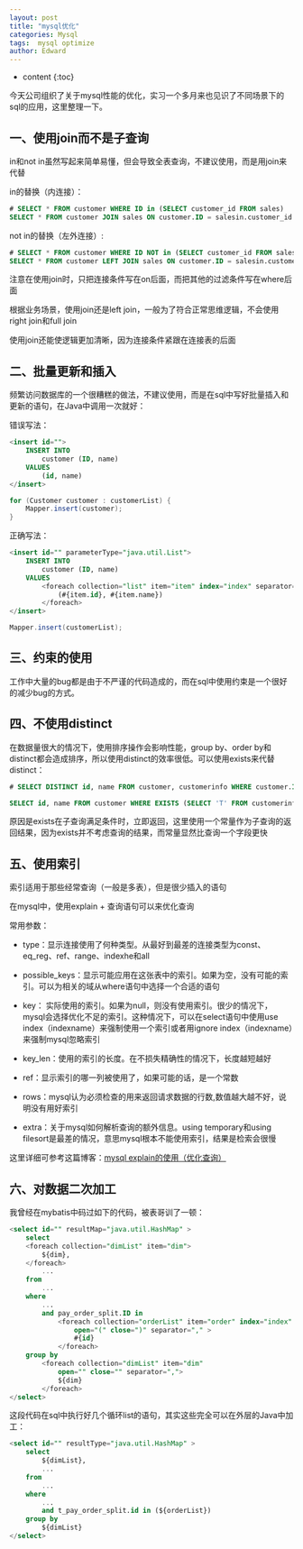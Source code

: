 ```yaml
---
layout: post
title: "mysql优化"
categories: Mysql
tags:  mysql optimize
author: Edward
---
```


* content
{:toc}

今天公司组织了关于mysql性能的优化，实习一个多月来也见识了不同场景下的sql的应用，这里整理一下。





## 一、使用join而不是子查询

in和not in虽然写起来简单易懂，但会导致全表查询，不建议使用，而是用join来代替

in的替换（内连接）：

```sql
# SELECT * FROM customer WHERE ID in (SELECT customer_id FROM sales) 
SELECT * FROM customer JOIN sales ON customer.ID = salesin.customer_id
```

not in的替换（左外连接）:

```sql
# SELECT * FROM customer WHERE ID NOT in (SELECT customer_id FROM sales) 
SELECT * FROM customer LEFT JOIN sales ON customer.ID = salesin.customer_id WHERE sales.customer_id IS NULL
```

注意在使用join时，只把连接条件写在on后面，而把其他的过滤条件写在where后面

根据业务场景，使用join还是left join，一般为了符合正常思维逻辑，不会使用right join和full join

使用join还能使逻辑更加清晰，因为连接条件紧跟在连接表的后面

## 二、批量更新和插入

频繁访问数据库的一个很糟糕的做法，不建议使用，而是在sql中写好批量插入和更新的语句，在Java中调用一次就好：

错误写法：

```sql
<insert id="">
    INSERT INTO 
        customer (ID, name)
    VALUES 
        (id, name)
</insert>
```

```java
for (Customer customer : customerList) {
    Mapper.insert(customer);
}
```

正确写法：

```sql
<insert id="" parameterType="java.util.List">
    INSERT INTO 
        customer (ID, name)
    VALUES 
        <foreach collection="list" item="item" index="index" separator=",">  
            (#{item.id}, #{item.name})  
        </foreach>  
</insert>
```

```java
Mapper.insert(customerList);
```

## 三、约束的使用

工作中大量的bug都是由于不严谨的代码造成的，而在sql中使用约束是一个很好的减少bug的方式。

## 四、不使用distinct

在数据量很大的情况下，使用排序操作会影响性能，group by、order by和distinct都会造成排序，所以使用distinct的效率很低。可以使用exists来代替distinct：

```sql
# SELECT DISTINCT id, name FROM customer, customerinfo WHERE customer.ID = customerinfo.customer_id 

SELECT id, name FROM customer WHERE EXISTS (SELECT 'T' FROM customerinfo WHERE customerinfo.customer_id = customer.id)
```

原因是exists在子查询满足条件时，立即返回，这里使用一个常量作为子查询的返回结果，因为exists并不考虑查询的结果，而常量显然比查询一个字段更快

## 五、使用索引

索引适用于那些经常查询（一般是多表），但是很少插入的语句

在mysql中，使用explain + 查询语句可以来优化查询

常用参数：

- type：显示连接使用了何种类型。从最好到最差的连接类型为const、eq_reg、ref、range、indexhe和all

- possible_keys：显示可能应用在这张表中的索引。如果为空，没有可能的索引。可以为相关的域从where语句中选择一个合适的语句

- key： 实际使用的索引。如果为null，则没有使用索引。很少的情况下，mysql会选择优化不足的索引。这种情况下，可以在select语句中使用use index（indexname）来强制使用一个索引或者用ignore index（indexname）来强制mysql忽略索引

- key_len：使用的索引的长度。在不损失精确性的情况下，长度越短越好

- ref：显示索引的哪一列被使用了，如果可能的话，是一个常数

- rows：mysql认为必须检查的用来返回请求数据的行数,数值越大越不好，说明没有用好索引

- extra：关于mysql如何解析查询的额外信息。using temporary和using filesort是最差的情况，意思mysql根本不能使用索引，结果是检索会很慢

这里详细可参考这篇博客：[mysql explain的使用（优化查询）](http://www.cnblogs.com/0201zcr/p/5742382.html)

## 六、对数据二次加工

我曾经在mybatis中码过如下的代码，被表哥训了一顿：

```sql
<select id="" resultMap="java.util.HashMap" >
    select
    <foreach collection="dimList" item="dim">
        ${dim}, 
    </foreach>
        ... 
    from 
        ...
    where 
        ...
        and pay_order_split.ID in
            <foreach collection="orderList" item="order" index="index"
                open="(" close=")" separator="," >
                #{id}
            </foreach>
    group by
        <foreach collection="dimList" item="dim"
            open="" close="" separator=",">
            ${dim}
        </foreach>
</select>
```

这段代码在sql中执行好几个循环list的语句，其实这些完全可以在外层的Java中加工：

```sql
<select id="" resultType="java.util.HashMap" >
    select
        ${dimList},
        ...
    from 
        ...
    where 
        ...
        and t_pay_order_split.id in (${orderList})
    group by
        ${dimList}
</select>
```
